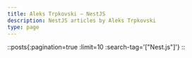 ```yaml
---
title: Aleks Trpkovski — NestJS
description: NestJS articles by Aleks Trpkovski
type: page
---
```


::posts{:pagination=true :limit=10 :search-tag='["Nest.js"]'}
::
